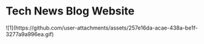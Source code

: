 <h1> Tech News Blog Website </h1>
![1](https://github.com/user-attachments/assets/257e16da-acae-438a-be1f-3277a9a996ea.gif)
